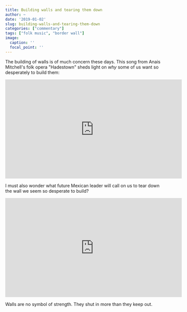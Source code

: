 ```yaml
---
title: Building walls and tearing them down
author: ~
date: '2019-01-02'
slug: building-walls-and-tearing-them-down
categories: ["commentary"]
tags: ["folk music", "border wall"]
image:
  caption: ''
  focal_point: ''
---
```


The building of walls is of much concern these days.
This song from Anais Mitchell's folk opera "Hadestown" sheds light on *why* some of us want so desperately to build them:

<iframe width="560" height="315" src="https://www.youtube.com/embed/8sQ8R54C53o" frameborder="0" allow="accelerometer; autoplay; encrypted-media; gyroscope; picture-in-picture" allowfullscreen></iframe>

I must also wonder what future Mexican leader will call on us to tear down the wall we seem so desperate to build?

<iframe width="560" height="315" src="https://www.youtube.com/embed/GCO9BYCGNeY" frameborder="0" allow="accelerometer; autoplay; encrypted-media; gyroscope; picture-in-picture" allowfullscreen></iframe>

Walls are no symbol of strength.
They shut in more than they keep out.
